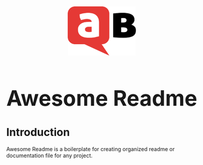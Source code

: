 
<h1 align="center"> 
    <p align="center"><a href="https://www.askbuddie.com"><img src="ask-buddie-icon.png" align="center" width="180px" height="130px" alt="askbuddie-icon"/></a></p>
   
  <span align="center"> 
      
  # Awesome Readme 
  
  </span> 
</h1>


# Introduction

Awesome Readme is a boilerplate for creating organized readme or documentation file for any project.
